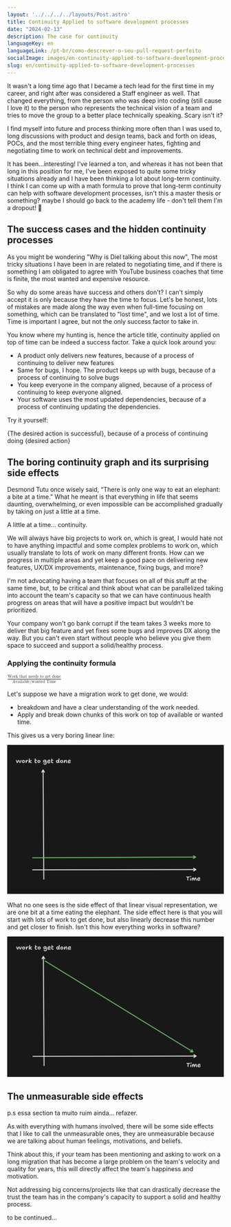 ```yaml
---
layout: '../../../../layouts/Post.astro'
title: Continuity Applied to software development processes
date: "2024-02-13"
description: The case for continuity 
languageKey: en
languageLink: /pt-br/como-descrever-o-seu-pull-request-perfeito
socialImage: images/en-continuity-applied-to-software-development-processes.png
slug: en/continuity-applied-to-software-development-processes
---
```


It wasn't a long time ago that I became a tech lead for the first time in my career, and right after was considered a Staff engineer as well. That changed everything, from the person who was deep into coding (still cause I love it) to the person who represents the technical vision of a team and tries to move the group to a better place technically speaking. Scary isn't it? 

I find myself into future and process thinking more often than I was used to, long discussions with product and design teams, back and forth on ideas, POCs, and the most terrible thing every engineer hates, fighting and negotiating time to work on technical debt and improvements.

It has been...interesting! I've learned a ton, and whereas it has not been that long in this position for me, I've been exposed to quite some tricky situations already and I have been thinking a lot about long-term continuity. I think I can come up with a math formula to prove that long-term continuity can help with software development processes, isn't this a master thesis or something? maybe I should go back to the academy life - don't tell them I'm a dropout! 🤫

<h2 class="subtitle--separator">The success cases and the hidden continuity processes</h2>

As you might be wondering "Why is Diel talking about this now", The most tricky situations I have been in are related to negotiating time, and if there is something I am obligated to agree with YouTube business coaches that time is finite, the most wanted and expensive resource.

So why do some areas have success and others don't? I can't simply accept it is only because they have the time to focus. Let's be honest, lots of mistakes are made along the way even when full-time focusing on something, which can be translated to "lost time", and we lost a lot of time. Time is important I agree, but not the only success factor to take in.

You know where my hunting is, hence the article title, continuity applied on top of time can be indeed a success factor. Take a quick look around you:

- A product only delivers new features, because of a process of continuing to deliver new features
- Same for bugs, I hope. The product keeps up with bugs, because of a process of continuing to solve bugs
- You keep everyone in the company aligned, because of a process of continuing to keep everyone aligned.
- Your software uses the most updated dependencies, because of a process of continuing updating the dependencies.

Try it yourself:

{The desired action is successful}, because of a process of continuing doing {desired action}


<h2>The boring continuity graph and its surprising side effects</h2>

Desmond Tutu once wisely said, “There is only one way to eat an elephant: a bite at a time.” What he meant is that everything in life that seems daunting, overwhelming, or even impossible can be accomplished gradually by taking on just a little at a time.

A little at a time... continuity. 

We will always have big projects to work on, which is great, I would hate not to have anything impactful and some complex problems to work on, which usually translate to lots of work on many different fronts. How can we progress in multiple areas and yet keep a good pace on delivering new features, UX/DX improvements, maintenance, fixing bugs, and more?

I'm not advocating having a team that focuses on all of this stuff at the same time, but, to be critical and think about what can be parallelized taking into account the team's capacity so that we can have continuous health progress on areas that will have a positive impact but wouldn't be prioritized. 

Your company won't go bank corrupt if the team takes 3 weeks more to deliver that big feature and yet fixes some bugs and improves DX along the way. But you can't even start without people who believe you give them space to succeed and support a solid/healthy process.


<h3>Applying the continuity formula</h3>

<math display="inline">
  <mfrac>
    <msup>
      <mi>Work that needs to get done</mi>
    </msup>
    <mn>Available/wanted Time</mn>
  </mfrac>
</math>


Let's suppose we have a migration work to get done, we would:

 - breakdown and have a clear understanding of the work needed. 
 - Apply and break down chunks of this work on top of available or wanted time.

This gives us a very boring linear line:

<img src="/images/continuity-applied-to-software-development-processes/graph-1.png" alt="linear graph" />

What no one sees is the side effect of that linear visual representation, we are one bit at a time eating the elephant. The side effect here is that you will start with lots of work to get done, but also linearly decrease this number and get closer to finish. Isn't this how everything works in software?

<img src="/images/continuity-applied-to-software-development-processes/graph-2.png" alt="linear graph" />


<h2>The unmeasurable side effects</h2>

p.s essa section ta muito ruim ainda... refazer.

As with everything with humans involved, there will be some side effects that I like to call the unmeasurable ones, they are unmeasurable because we are talking about human feelings, motivations, and beliefs.

Think about this, if your team has been mentioning and asking to work on a long migration that has become a large problem on the team's velocity and quality for years, this will directly affect the team's happiness and motivation. 

Not addressing big concerns/projects like that can drastically decrease the trust the team has in the company's capacity to support a solid and healthy process. 

to be continued...

